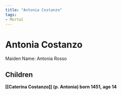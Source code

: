 ```yaml
---
title: "Antonia Costanzo"
tags:
- Mortal
---
```


# Antonia Costanzo

Maiden Name: Antonia Rosso

## Children
__[[Caterina Costanzo]] (p. Antonia) born 1451, age 14__

